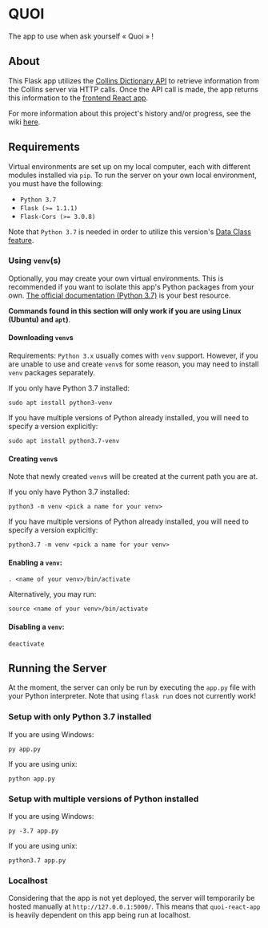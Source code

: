 # QUOI
The app to use when ask yourself « Quoi  » !

## About
This Flask app utilizes the [Collins Dictionary API](https://www.collinsdictionary.com/api/) to retrieve information from the Collins server via HTTP calls. Once the API call is made, the app returns this information to the [frontend React app](https://github.com/kpatenio/quoi-react-app).

For more information about this project's history and/or progress, see the wiki [here](https://github.com/kpatenio/QUOI/wiki).

## Requirements
Virtual environments are set up on my local computer, each with different modules installed via `pip`. To run the server on your own local environment, you must have the following:
- `Python 3.7`
- `Flask (>= 1.1.1)`
- `Flask-Cors (>= 3.0.8)`

Note that `Python 3.7` is needed in order to utilize this version's [Data Class feature](https://docs.python.org/3/library/dataclasses.html).

### Using `venv`(s)
Optionally, you may create your own virtual environments. This is recommended if you want to isolate this app's Python packages from your own. [The official documentation (Python 3.7)](https://docs.python.org/3/library/venv.html) is your best resource.

**Commands found in this section will only work if you are using Linux (Ubuntu) and `apt`)**.

#### Downloading `venv`s
Requirements:
`Python 3.x` usually comes with `venv` support. However, if you are unable to use and create `venv`s for some reason, you may need to install `venv` packages separately.

If you only have Python 3.7 installed:
```
sudo apt install python3-venv
```

If you have multiple versions of Python already installed, you will need to specify a version explicitly:
```
sudo apt install python3.7-venv
```

#### Creating `venv`s
Note that newly created `venv`s will be created at the current path you are at.

If you only have Python 3.7 installed:
```
python3 -m venv <pick a name for your venv>
```

If you have multiple versions of Python already installed, you will need to specify a version explicitly:
```
python3.7 -m venv <pick a name for your venv>
```

#### Enabling a `venv`:

```
. <name of your venv>/bin/activate
```

Alternatively, you may run:
```
source <name of your venv>/bin/activate
```

#### Disabling a `venv`:
```
deactivate
```

## Running the Server
At the moment, the server can only be run by executing the `app.py` file with your Python interpreter. Note that using `flask run` does not currently work!

### Setup with only Python 3.7 installed
If you are using Windows:
```
py app.py
```

If you are using unix:
```
python app.py
```

### Setup with multiple versions of Python installed
If you are using Windows:
```
py -3.7 app.py
```

If you are using unix:
```
python3.7 app.py
```

### Localhost
Considering that the app is not yet deployed, the server will temporarily be hosted manually at `http://127.0.0.1:5000/`. This means that `quoi-react-app` is heavily dependent on this app being run at localhost.
